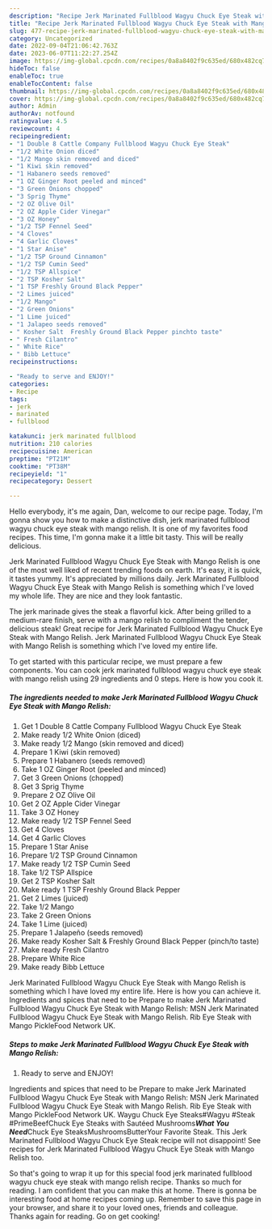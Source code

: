 ```yaml
---
description: "Recipe Jerk Marinated Fullblood Wagyu Chuck Eye Steak with Mango Relish yang Delicious}"
title: "Recipe Jerk Marinated Fullblood Wagyu Chuck Eye Steak with Mango Relish yang Delicious}"
slug: 477-recipe-jerk-marinated-fullblood-wagyu-chuck-eye-steak-with-mango-relish-yang-delicious
category: Uncategorized
date: 2022-09-04T21:06:42.763Z
date: 2023-06-07T11:22:27.254Z
image: https://img-global.cpcdn.com/recipes/0a8a8402f9c635ed/680x482cq70/jerk-marinated-fullblood-wagyu-chuck-eye-steak-with-mango-relish-recipe-main-photo.jpg
hideToc: false
enableToc: true
enableTocContent: false
thumbnail: https://img-global.cpcdn.com/recipes/0a8a8402f9c635ed/680x482cq70/jerk-marinated-fullblood-wagyu-chuck-eye-steak-with-mango-relish-recipe-main-photo.jpg
cover: https://img-global.cpcdn.com/recipes/0a8a8402f9c635ed/680x482cq70/jerk-marinated-fullblood-wagyu-chuck-eye-steak-with-mango-relish-recipe-main-photo.jpg
author: Admin
authorAv: notfound
ratingvalue: 4.5
reviewcount: 4
recipeingredient:
- "1 Double 8 Cattle Company Fullblood Wagyu Chuck Eye Steak"
- "1/2 White Onion diced"
- "1/2 Mango skin removed and diced"
- "1 Kiwi skin removed"
- "1 Habanero seeds removed"
- "1 OZ Ginger Root peeled and minced"
- "3 Green Onions chopped"
- "3 Sprig Thyme"
- "2 OZ Olive Oil"
- "2 OZ Apple Cider Vinegar"
- "3 OZ Honey"
- "1/2 TSP Fennel Seed"
- "4 Cloves"
- "4 Garlic Cloves"
- "1 Star Anise"
- "1/2 TSP Ground Cinnamon"
- "1/2 TSP Cumin Seed"
- "1/2 TSP Allspice"
- "2 TSP Kosher Salt"
- "1 TSP Freshly Ground Black Pepper"
- "2 Limes juiced"
- "1/2 Mango"
- "2 Green Onions"
- "1 Lime juiced"
- "1 Jalapeo seeds removed"
- " Kosher Salt  Freshly Ground Black Pepper pinchto taste"
- " Fresh Cilantro"
- " White Rice"
- " Bibb Lettuce"
recipeinstructions:

- "Ready to serve and ENJOY!"
categories:
- Recipe
tags:
- jerk
- marinated
- fullblood

katakunci: jerk marinated fullblood 
nutrition: 210 calories
recipecuisine: American
preptime: "PT21M"
cooktime: "PT38M"
recipeyield: "1"
recipecategory: Dessert

---
```



Hello everybody, it's me again, Dan, welcome to our recipe page. Today, I'm gonna show you how to make a distinctive dish, jerk marinated fullblood wagyu chuck eye steak with mango relish. It is one of my favorites food recipes. This time, I'm gonna make it a little bit tasty. This will be really delicious.

Jerk Marinated Fullblood Wagyu Chuck Eye Steak with Mango Relish is one of the most well liked of recent trending foods on earth. It's easy, it is quick, it tastes yummy. It's appreciated by millions daily. Jerk Marinated Fullblood Wagyu Chuck Eye Steak with Mango Relish is something which I've loved my whole life. They are nice and they look fantastic.

The jerk marinade gives the steak a flavorful kick. After being grilled to a medium-rare finish, serve with a mango relish to compliment the tender, delicious steak! Great recipe for Jerk Marinated Fullblood Wagyu Chuck Eye Steak with Mango Relish. Jerk Marinated Fullblood Wagyu Chuck Eye Steak with Mango Relish is something which I&#39;ve loved my entire life.


To get started with this particular recipe, we must prepare a few components. You can cook jerk marinated fullblood wagyu chuck eye steak with mango relish using 29 ingredients and 0 steps. Here is how you cook it.

<!--inarticleads1-->

##### The ingredients needed to make Jerk Marinated Fullblood Wagyu Chuck Eye Steak with Mango Relish:

1. Get 1 Double 8 Cattle Company Fullblood Wagyu Chuck Eye Steak
1. Make ready 1/2 White Onion (diced)
1. Make ready 1/2 Mango (skin removed and diced)
1. Prepare 1 Kiwi (skin removed)
1. Prepare 1 Habanero (seeds removed)
1. Take 1 OZ Ginger Root (peeled and minced)
1. Get 3 Green Onions (chopped)
1. Get 3 Sprig Thyme
1. Prepare 2 OZ Olive Oil
1. Get 2 OZ Apple Cider Vinegar
1. Take 3 OZ Honey
1. Make ready 1/2 TSP Fennel Seed
1. Get 4 Cloves
1. Get 4 Garlic Cloves
1. Prepare 1 Star Anise
1. Prepare 1/2 TSP Ground Cinnamon
1. Make ready 1/2 TSP Cumin Seed
1. Take 1/2 TSP Allspice
1. Get 2 TSP Kosher Salt
1. Make ready 1 TSP Freshly Ground Black Pepper
1. Get 2 Limes (juiced)
1. Take 1/2 Mango
1. Take 2 Green Onions
1. Take 1 Lime (juiced)
1. Prepare 1 Jalapeño (seeds removed)
1. Make ready  Kosher Salt &amp; Freshly Ground Black Pepper (pinch/to taste)
1. Make ready  Fresh Cilantro
1. Prepare  White Rice
1. Make ready  Bibb Lettuce


Jerk Marinated Fullblood Wagyu Chuck Eye Steak with Mango Relish is something which I have loved my entire life. Here is how you can achieve it. Ingredients and spices that need to be Prepare to make Jerk Marinated Fullblood Wagyu Chuck Eye Steak with Mango Relish: MSN Jerk Marinated Fullblood Wagyu Chuck Eye Steak with Mango Relish. Rib Eye Steak with Mango PickleFood Network UK. 

<!--inarticleads2-->

##### Steps to make Jerk Marinated Fullblood Wagyu Chuck Eye Steak with Mango Relish:


1. Ready to serve and ENJOY!

Ingredients and spices that need to be Prepare to make Jerk Marinated Fullblood Wagyu Chuck Eye Steak with Mango Relish: MSN Jerk Marinated Fullblood Wagyu Chuck Eye Steak with Mango Relish. Rib Eye Steak with Mango PickleFood Network UK. Waygu Chuck Eye Steaks#Wagyu #Steak #PrimeBeefChuck Eye Steaks with Sautéed Mushrooms***What You Need***Chuck Eye SteaksMushroomsButterYour Favorite Steak. This Jerk Marinated Fullblood Wagyu Chuck Eye Steak recipe will not disappoint! See recipes for Jerk Marinated Fullblood Wagyu Chuck Eye Steak with Mango Relish too. 

So that's going to wrap it up for this special food jerk marinated fullblood wagyu chuck eye steak with mango relish recipe. Thanks so much for reading. I am confident that you can make this at home. There is gonna be interesting food at home recipes coming up. Remember to save this page in your browser, and share it to your loved ones, friends and colleague. Thanks again for reading. Go on get cooking!
